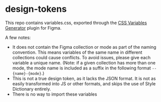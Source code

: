 # design-tokens

This repo contains variables.css, exported through the [CSS Variables Generator](https://www.figma.com/community/plugin/1271829798610738782/css-variables-generator) plugin for Figma.

A few notes:
- It does not contain the Figma collection or mode as part of the naming convention. This means variables of the same name in different collections could cause conflicts. To avoid issues, please give each variable a unique name. (Note: if a given collection has more than one mode, the mode name is included as a suffix in the following format `--{name}-{mode}`.)
- This is not a true design token, as it lacks the JSON format. It is not as easily transformed into JS or other formats, and skips the use of Style Dictionary entirely.
- There is no way to import these variables 